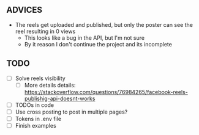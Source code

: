 ## ADVICES
- The reels get uploaded and published, but only the poster can see the reel resulting in 0 views
  - This looks like a bug in the API, but I'm not sure
  - By it reason I don't continue the project and its incomplete

## TODO
- [ ] Solve reels visibility 
  - [ ] More details details: https://stackoverflow.com/questions/76984265/facebook-reels-publishig-api-doesnt-works
- [ ] TODOs in code
- [ ] Use cross posting to post in multiple pages?
- [ ] Tokens in .env file
- [ ] Finish examples

